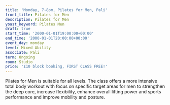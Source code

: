 ```yaml
---
title: 'Monday, 7-8pm, Pilates for Men, Pali'
front_title: Pilates for Men
description: Pilates for Men
yoast_keyword: Pilates Men
draft: true
start_time: '2000-01-01T19:00:00+00:00'
end_time: '2000-01-01T20:00:00+00:00'
event_day: monday
level: Mixed Ability
associate: Pali
term: Ongoing
room: Studio
price: '£10 block booking, FIRST CLASS FREE!'
---
```

Pilates for Men is suitable for all levels. The class offers a more intensive total body workout with focus on specific target areas for men to strengthen the deep core, increase flexibility, enhance overall lifting power and sports performance and improve mobility and posture.
